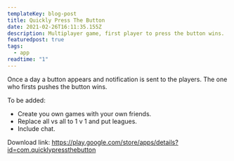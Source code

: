 ```yaml
---
templateKey: blog-post
title: Quickly Press The Button
date: 2021-02-26T16:11:35.155Z
description: Multiplayer game, first player to press the button wins.
featuredpost: true
tags:
  - app
readtime: "1"
---
```



Once a day a button appears and notification is sent to the players. The one who firsts pushes the button wins.

To be added:

* Create you own games with your own friends.
* Replace all vs all to 1 v 1 and put leagues.
* Include chat.

Download link:
<https://play.google.com/store/apps/details?id=com.quicklypressthebutton>